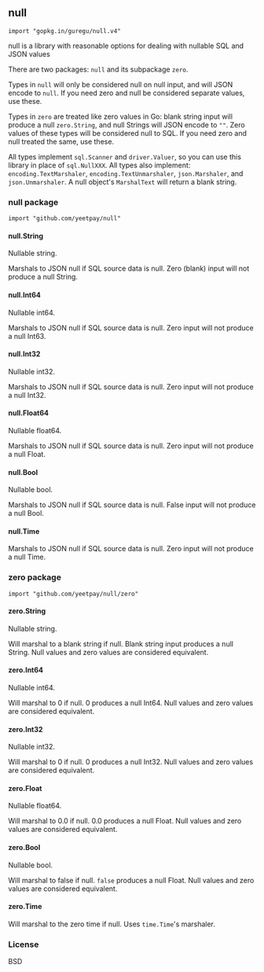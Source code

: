 ## null
`import "gopkg.in/guregu/null.v4"`

null is a library with reasonable options for dealing with nullable SQL and JSON values

There are two packages: `null` and its subpackage `zero`. 

Types in `null` will only be considered null on null input, and will JSON encode to `null`. If you need zero and null be considered separate values, use these.

Types in `zero` are treated like zero values in Go: blank string input will produce a null `zero.String`, and null Strings will JSON encode to `""`. Zero values of these types will be considered null to SQL. If you need zero and null treated the same, use these.

All types implement `sql.Scanner` and `driver.Valuer`, so you can use this library in place of `sql.NullXXX`.
All types also implement: `encoding.TextMarshaler`, `encoding.TextUnmarshaler`, `json.Marshaler`, and `json.Unmarshaler`. A null object's `MarshalText` will return a blank string.

### null package

`import "github.com/yeetpay/null"`

#### null.String
Nullable string.

Marshals to JSON null if SQL source data is null. Zero (blank) input will not produce a null String.

#### null.Int64
Nullable int64. 

Marshals to JSON null if SQL source data is null. Zero input will not produce a null Int63.

#### null.Int32
Nullable int32. 

Marshals to JSON null if SQL source data is null. Zero input will not produce a null Int32.


#### null.Float64
Nullable float64. 

Marshals to JSON null if SQL source data is null. Zero input will not produce a null Float.

#### null.Bool
Nullable bool. 

Marshals to JSON null if SQL source data is null. False input will not produce a null Bool.

#### null.Time

Marshals to JSON null if SQL source data is null. Zero input will not produce a null Time.

### zero package

`import "github.com/yeetpay/null/zero"`

#### zero.String
Nullable string.

Will marshal to a blank string if null. Blank string input produces a null String. Null values and zero values are considered equivalent.

#### zero.Int64
Nullable int64.

Will marshal to 0 if null. 0 produces a null Int64. Null values and zero values are considered equivalent. 

#### zero.Int32
Nullable int32.

Will marshal to 0 if null. 0 produces a null Int32. Null values and zero values are considered equivalent. 


#### zero.Float
Nullable float64.

Will marshal to 0.0 if null. 0.0 produces a null Float. Null values and zero values are considered equivalent. 

#### zero.Bool
Nullable bool.

Will marshal to false if null. `false` produces a null Float. Null values and zero values are considered equivalent.

#### zero.Time

Will marshal to the zero time if null. Uses `time.Time`'s marshaler.

### License
BSD
